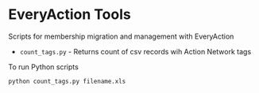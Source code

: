 # EveryAction Tools

Scripts for membership migration and management with EveryAction

 * `count_tags.py` - Returns count of csv records wih Action Network tags

To run Python scripts

    python count_tags.py filename.xls


